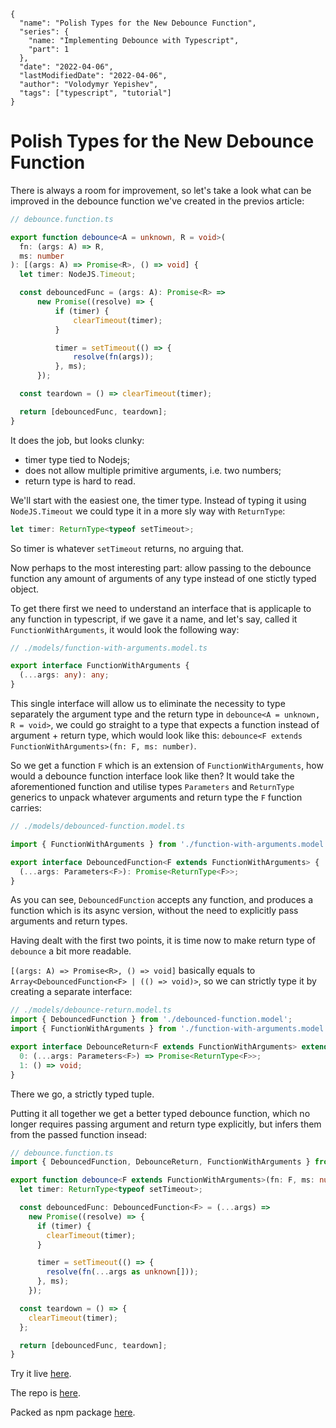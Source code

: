 ```ic-metadata
{
  "name": "Polish Types for the New Debounce Function",
  "series": {
    "name: "Implementing Debounce with Typescript",
    "part": 1
  },
  "date": "2022-04-06",
  "lastModifiedDate": "2022-04-06",
  "author": "Volodymyr Yepishev",
  "tags": ["typescript", "tutorial"]
}
```

# Polish Types for the New Debounce Function

There is always a room for improvement, so let's take a look what can be improved in the debounce function we've created in the previos article:

```typescript
// debounce.function.ts

export function debounce<A = unknown, R = void>(
  fn: (args: A) => R,
  ms: number
): [(args: A) => Promise<R>, () => void] {
  let timer: NodeJS.Timeout;

  const debouncedFunc = (args: A): Promise<R> =>
      new Promise((resolve) => {
          if (timer) {
              clearTimeout(timer);
          }

          timer = setTimeout(() => {
              resolve(fn(args));
          }, ms);
      });

  const teardown = () => clearTimeout(timer);

  return [debouncedFunc, teardown];
}
```

It does the job, but looks clunky:
- timer type tied to Nodejs;
- does not allow multiple primitive arguments, i.e. two numbers;
- return type is hard to read.

We'll start with the easiest one, the timer type. Instead of typing it using `NodeJS.Timeout` we could type it in a more sly way with `ReturnType`:

```typescript
let timer: ReturnType<typeof setTimeout>;
```

So timer is whatever `setTimeout` returns, no arguing that.

Now perhaps to the most interesting part: allow passing to the debounce function any amount of arguments of any type instead of one stictly typed object.

To get there first we need to understand an interface that is applicaple to any function in typescript, if we gave it a name, and let's say, called it `FunctionWithArguments`, it would look the following way:

```typescript
// ./models/function-with-arguments.model.ts

export interface FunctionWithArguments {
  (...args: any): any;
}
```

This single interface will allow us to eliminate the necessity to type separately the argument type and the return type in `debounce<A = unknown, R = void>`, we could go straight to a type that expects a function instead of argument + return type, which would look like this: `debounce<F extends FunctionWithArguments>(fn: F, ms: number)`.

So we get a function `F` which is an extension of `FunctionWithArguments`, how would a debounce function interface look like then? It would take the aforementioned function and utilise types `Parameters` and `ReturnType` generics to unpack whatever arguments and return type the `F` function carries:

```typescript
// ./models/debounced-function.model.ts

import { FunctionWithArguments } from './function-with-arguments.model';

export interface DebouncedFunction<F extends FunctionWithArguments> {
  (...args: Parameters<F>): Promise<ReturnType<F>>;
}
```
As you can see, `DebouncedFunction` accepts any function, and produces a function which is its async version, without the need to explicitly pass arguments and return types.

Having dealt with the first two points, it is time now to make return type of `debounce` a bit more readable.

`[(args: A) => Promise<R>, () => void]` basically equals to `Array<DebouncedFunction<F> | (() => void)>`, so we can strictly type it by creating a separate interface:

```typescript
// ./models/debounce-return.model.ts
import { DebouncedFunction } from './debounced-function.model';
import { FunctionWithArguments } from './function-with-arguments.model';

export interface DebounceReturn<F extends FunctionWithArguments> extends Array<DebouncedFunction<F> | (() => void)> {
  0: (...args: Parameters<F>) => Promise<ReturnType<F>>;
  1: () => void;
}
```

There we go, a strictly typed tuple.

Putting it all together we get a better typed debounce function, which no longer requires passing argument and return type explicitly, but infers them from the passed function insead:

```typescript
// debounce.function.ts
import { DebouncedFunction, DebounceReturn, FunctionWithArguments } from './models';

export function debounce<F extends FunctionWithArguments>(fn: F, ms: number): DebounceReturn<F> {
  let timer: ReturnType<typeof setTimeout>;

  const debouncedFunc: DebouncedFunction<F> = (...args) =>
    new Promise((resolve) => {
      if (timer) {
        clearTimeout(timer);
      }

      timer = setTimeout(() => {
        resolve(fn(...args as unknown[]));
      }, ms);
    });

  const teardown = () => {
    clearTimeout(timer);
  };

  return [debouncedFunc, teardown];
}
```

Try it live [here](https://www.typescriptlang.org/play?#code/JYOwLgpgTgZghgYwgAgGIFcQLMA9iAdWDAAsBBKAc3QFsJwBnZAbwChlkAKAOl7ioYAuZHBABPAJTDRYgNysAvq1ahIsRCgAiEAEa5MSACYYsOfAB5UyCAA9IIQ0xPY8hYuSq16YBgD4W7Fy83PyUQsgACvxwdGoMlr5SkVC4NMAMEOYAShBg6FAgACpiAA6ZqL6+8koq4NDwSMjaegYQOXkFltZ29I5oBmZupBTUdIz+tvZ9FFBwYubN+lgQxgOuCcgAPlycEsgAvP4AbrjAhhL+bBwADMI8fALCUbOx0PEVe4fJqemZ7flFUrlSryDgARjun2Op0M1WUMDW+GQhl0SyQXUmvSciKGHlG3j8nBgIGEqAANMgaOEQLQdNAkotWv9OhUAhwADa5ZA4OhQYTMwFlcxgIG4GDIDJgQrAOj6MBVZQcBD4BhgZGo1qrLDCRnLLUuCys-ZBB5hKGBDggCAAd2+aQynE4UAgDFw7KOEChbI4PuA4s4PPp3p9PoQnP40tl6DAAZl9NBIeQNUT3LjUAOEtykYgcsdXquKeQztd7ogRJA9xCAhETEwAGsQLhrSAANoAXQkEgTIYUFKpXYtSYHgWVIFV3Ig-EMTZAGd2B0ug7Dk6g2dzgagA44CnkgWdHVnLZRLT1zgpkCnM7bcNYo-HcEMhjnIAhyBpNDpUApIAATMJ35+XovsgADUb4-rud5qkeGp6mQj5thmx5omWD6GBSYLXNcw4wLg6acJyao2Bm1yyMgxHmMgmGkeRIEgXsBbIZq8GGJwYIUj+EjcKQ9CcHeboQNw7K4JQEiKEAA).

The repo is [here](https://github.com/Bwca/merry-solutions__debounce).

Packed as npm package [here](https://www.npmjs.com/package/@merry-solutions/debounce).